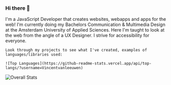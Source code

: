 
### Hi there 👋

<div class="intro">
  
  <div>
    I'm a JavaScript Developer that creates websites, webapps and apps for the web!
    I'm currently doing my Bachelors Communication & Multimedia Design at the Amsterdam University of Applied Sciences. Here I'm taught to look at 
    the web from the angle of a UX Designer. I strive for accessibility for everyone.

    Look through my projects to see what I've created, examples of languages/libraries used:
    
    ![Top Languages](https://github-readme-stats.vercel.app/api/top-langs/?username=Vincentvanleeuwen)
  </div>
  
  ![Overall Stats](https://github-readme-stats.vercel.app/api?username=Vincentvanleeuwen&count_private=true&show_icons=true&hide=contribs)
</div>


<!--
**Vincentvanleeuwen/Vincentvanleeuwen** is a ✨ _special_ ✨ repository because its `README.md` (this file) appears on your GitHub profile.

Here are some ideas to get you started:

- 🔭 I’m currently working on ...
- 🌱 I’m currently learning ...
- 👯 I’m looking to collaborate on ...
- 🤔 I’m looking for help with ...
- 💬 Ask me about ...
- 📫 How to reach me: ...
- 😄 Pronouns: ...
- ⚡ Fun fact: ...
<style>
.intro {
  display:flex; 
  flex-direction:row;
}
</style>
-->

